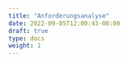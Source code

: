 ```yaml
---
title: "Anforderungsanalyse"
date: 2022-09-05T12:00:43-06:00
draft: true
type: docs
weight: 1
---
```


